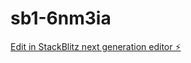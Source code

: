 # sb1-6nm3ia

[Edit in StackBlitz next generation editor ⚡️](https://stackblitz.com/~/github.com/SyberOman/sb1-6nm3ia)
